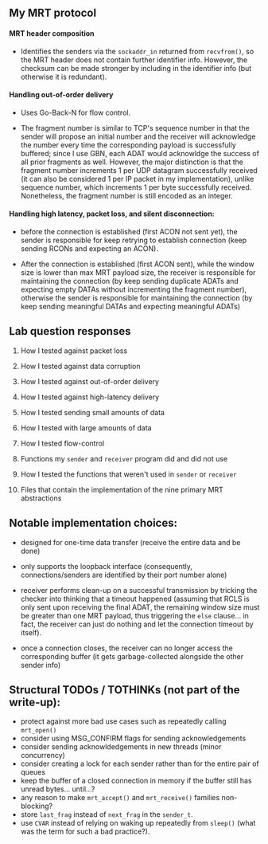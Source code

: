 ## My MRT protocol

#### MRT header composition

* Identifies the senders via the `sockaddr_in` returned from `recvfrom()`, so the MRT header does not contain further identifier info. However, the checksum can be made stronger by including in the identifier info (but otherwise it is redundant).

#### Handling out-of-order delivery

* Uses Go-Back-N for flow control.

* The fragment number is similar to TCP's sequence number in that the sender will propose an initial number and the receiver will acknowledge the number every time the corresponding payload is successfully buffered; since I use GBN, each ADAT would acknowldge the success of all prior fragments as well. However, the major distinction is that the fragment number increments 1 per UDP datagram successfully received (it can also be considered 1 per IP packet in my implementation), unlike sequence number, which increments 1 per byte successfully received. Nonetheless, the fragment number is still encoded as an integer.

#### Handling high latency, packet loss, and silent disconnection:

* before the connection is established (first ACON not sent yet), the sender is responsible for keep retrying to establish connection (keep sending RCONs and expecting an ACON).

* After the connection is established (first ACON sent), while the window size is lower than max MRT payload size, the receiver is responsible for maintaining the connection (by keep sending duplicate ADATs and expecting empty DATAs without incrementing the fragment number), otherwise the sender is responsible for maintaining the connection (by keep sending meaningful DATAs and expecting meaningful ADATs)

## Lab question responses
1. How I tested against packet loss


1. How I tested against data corruption


1. How I tested against out-of-order delivery


1. How I tested against high-latency delivery


1. How I tested sending small amounts of data


1. How I tested with large amounts of data


1. How I tested flow-control


1. Functions my `sender` and `receiver` program did and did not use


1. How I tested the functions that weren't used in `sender` or `receiver`


1. Files that contain the implementation of the nine primary MRT abstractions

## Notable implementation choices:

* designed for one-time data transfer (receive the entire data and be done)

* only supports the loopback interface (consequently, connections/senders are identified by their port number alone)

* receiver performs clean-up on a successful transmission by tricking the checker into thinking that a timeout happened (assuming that RCLS is only sent upon receiving the final ADAT, the remaining window size must be greater than one MRT payload, thus triggering the `else` clause... in fact, the receiver can just do nothing and let the connection timeout by itself).

* once a connection closes, the receiver can no longer access the corresponding buffer (it gets garbage-collected alongside the other sender info)

## Structural TODOs / TOTHINKs (not part of the write-up):

* protect against more bad use cases such as repeatedly calling `mrt_open()`
* consider using MSG_CONFIRM flags for sending acknowledgements
* consider sending acknowldedgements in new threads (minor concurrency)
* consider creating a lock for each sender rather than for the entire pair of queues
* keep the buffer of a closed connection in memory if the buffer still has unread bytes... until...?
* any reason to make `mrt_accept()` and `mrt_receive()` families non-blocking?
* store `last_frag` instead of `next_frag` in the `sender_t`.
* use `CVAR` instead of relying on waking up repeatedly from `sleep()` (what was the term for such a bad practice?).
